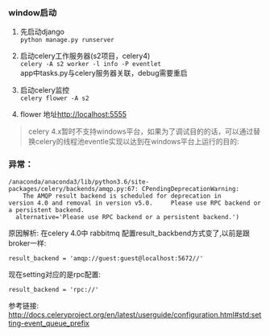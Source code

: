 ### window启动
1. 先启动django    
`python manage.py runserver`  

1. 启动celery工作服务器(s2项目，celery4)  
`celery -A s2 worker -l info -P eventlet`  
 app中tasks.py与celery服务器关联，debug需要重启 

1. 启动celery监控  
`celery flower -A s2`  

1. flower  地址[http://localhost:5555
](http://localhost:5555)   

> celery 4.x暂时不支持windows平台，如果为了调试目的的话，可以通过替换celery的线程池eventle实现以达到在windows平台上运行的目的:





### 异常：
```
/anaconda/anaconda3/lib/python3.6/site-packages/celery/backends/amqp.py:67: CPendingDeprecationWarning: 
    The AMQP result backend is scheduled for deprecation in     version 4.0 and removal in version v5.0.     Please use RPC backend or a persistent backend.
  alternative='Please use RPC backend or a persistent backend.')

```
原因解析:
在celery 4.0中 rabbitmq 配置result_backbend方式变了,以前是跟broker一样:

```
result_backend = 'amqp://guest:guest@localhost:5672//'
```
 
现在setting对应的是rpc配置:

```
result_backend = 'rpc://'
```


参考链接:
http://docs.celeryproject.org/en/latest/userguide/configuration.html#std:setting-event_queue_prefix
